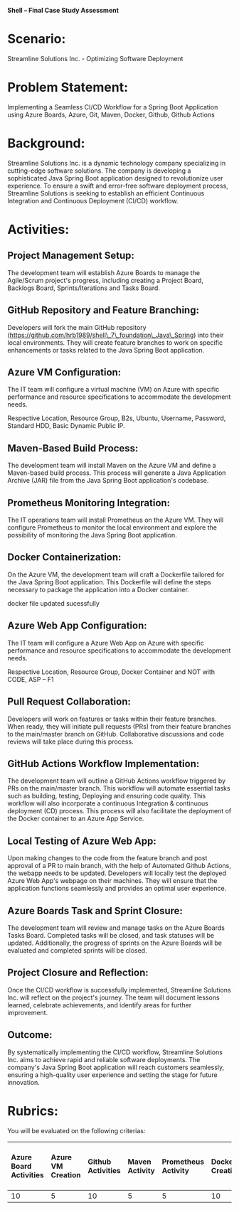 

**Shell – Final Case Study Assessment**

# **Scenario:** 
Streamline Solutions Inc. - Optimizing Software Deployment

# **Problem Statement:** 
Implementing a Seamless CI/CD Workflow for a Spring Boot Application using Azure Boards, Azure, Git, Maven, Docker, Github, Github Actions

# **Background:**
Streamline Solutions Inc. is a dynamic technology company specializing in cutting-edge software solutions. The company is developing a sophisticated Java Spring Boot application designed to revolutionize user experience. To ensure a swift and error-free software deployment process, Streamline Solutions is seeking to establish an efficient Continuous Integration and Continuous Deployment (CI/CD) workflow.

# **Activities:**

## Project Management Setup:

The development team will establish Azure Boards to manage the Agile/Scrum project's progress, including creating a Project Board, Backlogs Board, Sprints/Iterations and Tasks Board. 

## GitHub Repository and Feature Branching:

Developers will fork the main GitHub repository (https://github.com/hrb1989/shell\_7\_foundation\_Java\_Spring) into their local environments. They will create feature branches to work on specific enhancements or tasks related to the Java Spring Boot application.

## Azure VM Configuration:

The IT team will configure a virtual machine (VM) on Azure with specific performance and resource specifications to accommodate the development needs.

Respective Location, Resource Group, B2s, Ubuntu, Username, Password, Standard HDD, Basic Dynamic Public IP.

## Maven-Based Build Process:

The development team will install Maven on the Azure VM and define a Maven-based build process. This process will generate a Java Application Archive (JAR) file from the Java Spring Boot application's codebase.

## Prometheus Monitoring Integration:

The IT operations team will install Prometheus on the Azure VM. They will configure Prometheus to monitor the  local environment and explore the possibility of monitoring the Java Spring Boot application.

## Docker Containerization:

On the Azure VM, the development team will craft a Dockerfile tailored for the Java Spring Boot application. This Dockerfile will define the steps necessary to package the application into a Docker container.

docker file updated sucessfully

## Azure Web App Configuration:

The IT team will configure a Azure Web App on Azure with specific performance and resource specifications to accommodate the development needs.

Respective Location, Resource Group, Docker Container and NOT with CODE, ASP – F1

## Pull Request Collaboration:

Developers will work on features or tasks within their feature branches. When ready, they will initiate pull requests (PRs) from their feature branches to the main/master branch on GitHub. Collaborative discussions and code reviews will take place during this process.

## GitHub Actions Workflow Implementation:

The development team will outline a GitHub Actions workflow triggered by PRs on the main/master branch. This workflow will automate essential tasks such as building, testing, Deploying and ensuring code quality. This workflow will also incorporate a continuous Integration & continuous deployment (CD) process. This process will also facilitate the deployment of the Docker container to an Azure App Service.

## Local Testing of Azure Web App:

Upon making changes to the code from the feature branch and post approval of a PR to main branch, with the help of Automated Github Actions, the webapp needs to be updated. Developers will locally test the deployed Azure Web App's webpage on their machines. They will ensure that the application functions seamlessly and provides an optimal user experience.

## Azure Boards Task and Sprint Closure:

The development team will review and manage tasks on the Azure Boards Tasks Board. Completed tasks will be closed, and task statuses will be updated. Additionally, the progress of sprints on the Azure Boards will be evaluated and completed sprints will be closed.

## Project Closure and Reflection:

Once the CI/CD workflow is successfully implemented, Streamline Solutions Inc. will reflect on the project's journey. The team will document lessons learned, celebrate achievements, and identify areas for further improvement.

## Outcome:

By systematically implementing the CI/CD workflow, Streamline Solutions Inc. aims to achieve rapid and reliable software deployments. The company's Java Spring Boot application will reach customers seamlessly, ensuring a high-quality user experience and setting the stage for future innovation.

# **Rubrics:**
You will be evaluated on the following criterias:

|Azure Board Activities|Azure VM Creation|Github Activities|Maven Activity|Prometheus Activity|Dockerfile Creation|Github Actions|Azure Web App Creation|Azure Web App Deployment|Testing the Output|Understanding of Concepts|Completion and Submission within timeframe|Total Score|
| :- | :- | :- | :- | :- | :- | :- | :- | :- | :- | :- | :- | :- |
|10|5|10|5|5|10|15|5|10|5|10|10|100|


